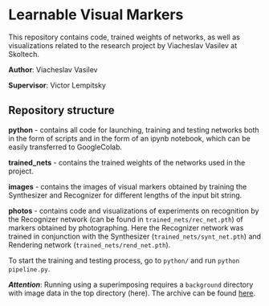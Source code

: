 # Learnable Visual Markers

This repository contains code, trained weights of networks, as well as visualizations related to the research project by Viacheslav Vasilev at Skoltech.

**Author**: Viacheslav Vasilev

**Supervisor**: Victor Lempitsky


## Repository structure

**python** - contains all code for launching, training and testing networks both in the form of scripts and in the form of an ipynb notebook, which can be easily transferred to GoogleColab.

**trained_nets** - contains the trained weights of the networks used in the project.

**images** - contains the images of visual markers obtained by training the Synthesizer and Recognizer for different lengths of the input bit string.

**photos** - contains code and visualizations of experiments on recognition by the Recognizer network (can be found in `trained_nets/rec_net.pth`) of markers obtained by photographing. Here the Recognizer network was trained in conjunction with the Synthesizer (`trained_nets/synt_net.pth`) and Rendering network (`trained_nets/rend_net.pth`).

To start the training and testing process, go to `python/` and run `python pipeline.py`.

***Attention***: Running using a superimposing requires a `background` directory with image data in the top directory (here). The archive can be found [here](https://drive.google.com/drive/folders/1nQolB0GQWXROYKacWqg0OzaPPw9V6Uxy).
